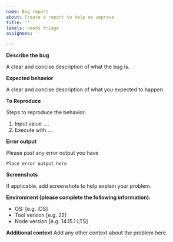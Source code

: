 ```yaml
---
name: Bug report
about: Create a report to help us improve
title: ''
labels: needs triage
assignees: ''

---
```


__Describe the bug__

A clear and concise description of what the bug is.

__Expected behavior__

A clear and concise description of what you expected to happen.

__To Reproduce__

Steps to reproduce the behavior:

1. Input value ....
2. Execute with ...

__Error output__

Please past any error output you have

```
Place error output here
```

__Screenshots__

If applicable, add screenshots to help explain your problem.

__Environment (please complete the following information):__

- OS: [e.g. iOS]
- Tool version [e.g. 22]
- Node version [e.g. 14.15.1 LTS]


**Additional context**
Add any other context about the problem here.
